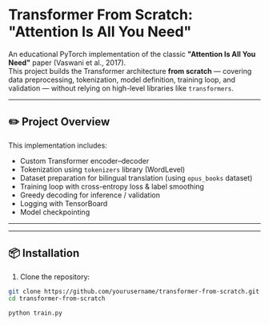 
#  Transformer From Scratch: "Attention Is All You Need"

An educational PyTorch implementation of the classic **"Attention Is All You Need"** paper (Vaswani et al., 2017).  
This project builds the Transformer architecture **from scratch** — covering data preprocessing, tokenization, model definition, training loop, and validation — without relying on high-level libraries like `transformers`.

---

## ✏️ **Project Overview**
This implementation includes:
-  Custom Transformer encoder–decoder
-  Tokenization using `tokenizers` library (WordLevel)
-  Dataset preparation for bilingual translation (using `opus_books` dataset)
-  Training loop with cross-entropy loss & label smoothing
-  Greedy decoding for inference / validation
-  Logging with TensorBoard
-  Model checkpointing

---

---

## 📦 **Installation**
1. Clone the repository:
```bash
git clone https://github.com/yourusername/transformer-from-scratch.git
cd transformer-from-scratch

python train.py





